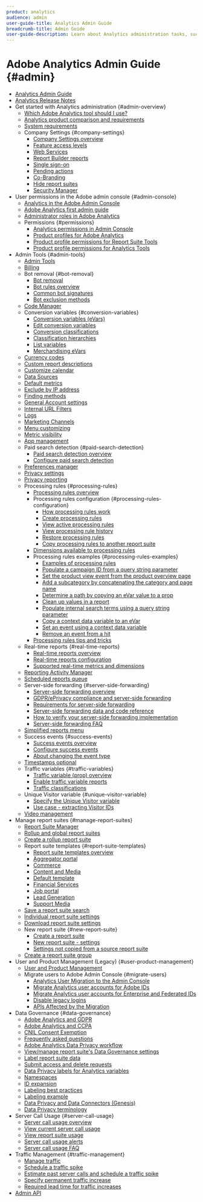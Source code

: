 ```yaml
---
product: analytics
audience: admin
user-guide-title: Analytics Admin Guide
breadcrumb-title: Admin Guide
user-guide-description: Learn about Analytics administration tasks, such managing users and products in the Experience Cloud Admin Console, configuring report suites, and more.
---
```


# Adobe Analytics Admin Guide {#admin}

+ [Analytics Admin Guide](home.md)
+ [Analytics Release Notes](https://experienceleague.adobe.com/docs/analytics/release-notes/latest.html)
+ Get started with Analytics administration {#admin-overview}
  + [Which Adobe Analytics tool should I use?](get-started/which-analytics-tool.md)
  + [Analytics product comparison and requirements](get-started/analytics-product-comparison.md)
  + [System requirements](get-started/sys-reqs.md)
  + Company Settings {#company-settings}
    + [Company Settings overview](get-started/company/c-company-settings.md)
    + [Feature access levels](get-started/company/feature-access-levels.md)
    + [Web Services](get-started/company/web-services-admin.md)
    + [Report Builder reports](get-started/company/report-builder-reports-admin.md)
    + [Single sign-on](get-started/company/single-signon-admin.md)
    + [Pending actions](get-started/company/pending-actions-admin.md)
    + [Co-Branding](get-started/company/co-branding-admin.md)
    + [Hide report suites](get-started/company/c-hide-report-suites.md)
    + [Security Manager](get-started/company/security-manager.md)
+ User permissions in the Adobe admin console {#admin-console}
  + [Analytics in the Adobe Admin Console](admin-console/home.md)
  + [Adobe Analytics first admin guide](admin-console/first-admin-guide.md)
  + [Administrator roles in Adobe Analytics](admin-console/admin-roles-in-analytics.md)
  + Permissions {#permissions}
    + [Analytics permissions in Admin Console](admin-console/permissions/summary-tables.md)
    + [Product profiles for Adobe Analytics](admin-console/permissions/product-profile.md)
    + [Product profile permissions for Report Suite Tools](admin-console/permissions/report-suite-tools.md)
    + [Product profile permissions for Analytics Tools](admin-console/permissions/analytics-tools.md)
+ Admin Tools {#admin-tools}
  + [Admin Tools](admin/c-admin-tools.md)
  + [Billing](admin/billing-admin.md)
  + Bot removal {#bot-removal}
    + [Bot removal](admin/bot-removal/bot-removal.md)
    + [Bot rules overview](admin/bot-removal/bot-rules.md)
    + [Common bot signatures](admin/bot-removal/bot-signatures.md)
    + [Bot exclusion methods](admin/bot-removal/bot-exclusion-methods.md)
  + [Code Manager](admin/code-manager-admin.md)
  + Conversion variables {#conversion-variables}
    + [Conversion variables (eVars)](admin/conversion-var-admin/conversion-var-admin.md)
    + [Edit conversion variables](admin/conversion-var-admin/t-conversion-variables-admin.md)
    + [Conversion classifications](admin/conversion-var-admin/conversion-classifications.md)
    + [Classification hierarchies](admin/conversion-var-admin/classification-hierarchies.md)
    + [List variables](admin/conversion-var-admin/list-var-admin.md)
    + [Merchandising eVars](admin/conversion-var-admin/merchandising-evars.md)
  + [Currency codes](admin/currency.md)
  + [Custom report descriptions](admin/custom-desc-admin.md)
  + [Customize calendar](admin/custom-calendar.md)
  + [Data Sources](admin/data-sources.md)
  + [Default metrics](admin/default-metrics.md)
  + [Exclude by IP address](admin/exclude-ip.md)
  + [Finding methods](admin/finding-methods.md)
  + [General Account settings](admin/general-acct-settings-admin.md)
  + [Internal URL Filters](admin/internal-url-filter-admin.md)
  + [Logs](admin/logs.md)
  + [Marketing Channels](admin/marketing-channels-admin.md)
  + [Menu customizing](admin/customize-menus.md)
  + [Metric visibility](admin/metric-visibility.md)
  + [App management](admin/mobile-management.md)
  + Paid search detection {#paid-search-detection}
    + [Paid search detection overview](admin/paid-search-detection/paid-search-detection.md)
    + [Configure paid search detection](admin/paid-search-detection/t-paid-search-detection.md)
  + [Preferences manager](admin/preferences-manager.md)
  + [Privacy settings](admin/privacy-settings.md)
  + [Privacy reporting](admin/privacy-reporting.md)
  + Processing rules {#processing-rules}
    + [Processing rules overview](admin/c-processing-rules/processing-rules.md)
    + Processing rules configuration {#processing-rules-configuration}
      + [How processing rules work](admin/c-processing-rules/c-processing-rules-configuration/processing-rules-about.md)
      + [Create processing rules](admin/c-processing-rules/c-processing-rules-configuration/t-processing-rules.md)
      + [View active processing rules](admin/c-processing-rules/c-processing-rules-configuration/t-processing-rules-view.md)
      + [View processing rule history](admin/c-processing-rules/c-processing-rules-configuration/t-processing-rule-view-history.md)
      + [Restore processing rules](admin/c-processing-rules/c-processing-rules-configuration/t-processing-rules-restore.md)
      + [Copy processing rules to another report suite](admin/c-processing-rules/c-processing-rules-configuration/t-processing-rules-copy-to-rs.md)
    + [Dimensions available to processing rules](admin/c-processing-rules/processing-rule-dimensions.md)
    + Processing rules examples {#processing-rules-examples}
      + [Examples of processing rules](admin/c-processing-rules/processing-rules-examples/processing-rules-examples.md)
      + [Populate a campaign ID from a query string parameter](admin/c-processing-rules/processing-rules-examples/processing-rules-populate-campaign-id.md)
      + [Set the product view event from the product overview page](admin/c-processing-rules/processing-rules-examples/setting-the-product-view-event.md)
      + [Add a subcategory by concatenating the category and page name](admin/c-processing-rules/processing-rules-examples/subcategory-concatenating.md)
      + [Determine a path by copying an eVar value to a prop](admin/c-processing-rules/processing-rules-examples/processing-rules-determining-path.md)
      + [Clean up values in a report](admin/c-processing-rules/processing-rules-examples/clean-up-values-in-a-report.md)
      + [Populate internal search terms using a query string parameter](admin/c-processing-rules/processing-rules-examples/processing-rules-populating-internal-search.md)
      + [Copy a context data variable to an eVar](admin/c-processing-rules/processing-rules-examples/processing-rules-copy-context-data.md)
      + [Set an event using a context data variable](admin/c-processing-rules/processing-rules-examples/processing-rules-copy-context-data-event.md)
      + [Remove an event from a hit](admin/c-processing-rules/processing-rules-examples/processing-rules-remove-event.md)
    + [Processing rules tips and tricks](admin/c-processing-rules/processing-rules-tips.md)
  + Real-time reports {#real-time-reports}
    + [Real-time reports overview](admin/realtime/realtime.md)
    + [Real-time reports configuration](admin/realtime/t-realtime-admin.md)
    + [Supported real-time metrics and dimensions](admin/realtime/realtime-metrics.md)
  + [Reporting Activity Manager](admin/reporting-activity.md)
  + [Scheduled reports queue](admin/scheduled-reports-admin.md)
  + Server-side forwarding {#server-side-forwarding}
    + [Server-side forwarding overview](admin/c-server-side-forwarding/ssf.md)
    + [GDPR/ePrivacy compliance and server-side forwarding](admin/c-server-side-forwarding/ssf-gdpr.md)
    + [Requirements for server-side forwarding](admin/c-server-side-forwarding/ssf-requirements.md)
    + [Server-side forwarding data and code reference](admin/c-server-side-forwarding/ssf-reference.md)
    + [How to verify your server-side forwarding implementation](admin/c-server-side-forwarding/ssf-verify.md)
    + [Server-side forwarding FAQ](admin/c-server-side-forwarding/ssf-faq.md)
  + [Simplified reports menu](admin/t-simplified-menu.md)
  + Success events {#success-events}
    + [Success events overview](admin/c-success-events/success-event.md)
    + [Configure success events](admin/c-success-events/t-success-events.md)
    + [About changing the event type](admin/c-success-events/event-type.md)
  + [Timestamps optional](admin/timestamp-optional.md)
  + Traffic variables {#traffic-variables}
    + [Traffic variable (prop) overview](admin/c-traffic-variables/traffic-var.md)
    + [Enable traffic variable reports](admin/c-traffic-variables/t-traffic-variable.md)
    + [Traffic classifications](admin/c-traffic-variables/traffic-classifications.md)
  + Unique Visitor variable {#unique-visitor-variable}
    + [Specify the Unique Visitor variable](admin/unique-visitor-variable-admin/t-unique-visitor-variable.md)
    + [Use case - extracting Visitor IDs](admin/unique-visitor-variable-admin/extract-visitorids-usecase.md)
  + [Video management](admin/video-management.md)
+ Manage report suites {#manage-report-suites}
  + [Report Suite Manager](c-manage-report-suites/report-suites-admin.md)
  + [Rollup and global report suites](c-manage-report-suites/rollup-report-suite.md)
  + [Create a rollup report suite](c-manage-report-suites/t-rollups.md)
  + Report suite templates {#report-suite-templates}
    + [Report suite templates overview](c-manage-report-suites/c-report-suite-templates/report-suite-templates.md)
    + [Aggregator portal](c-manage-report-suites/c-report-suite-templates/aggregator-portal.md)
    + [Commerce](c-manage-report-suites/c-report-suite-templates/commerce-admin.md)
    + [Content and Media](c-manage-report-suites/c-report-suite-templates/content-media.md)
    + [Default template](c-manage-report-suites/c-report-suite-templates/default-rs-template.md)
    + [Financial Services](c-manage-report-suites/c-report-suite-templates/financial-services.md)
    + [Job portal](c-manage-report-suites/c-report-suite-templates/job-portal.md)
    + [Lead Generation](c-manage-report-suites/c-report-suite-templates/lead-generation.md)
    + [Support Media](c-manage-report-suites/c-report-suite-templates/support-media.md)
  + [Save a report suite search](c-manage-report-suites/t-report-suite-saved-search.md)
  + [Individual report suite settings](c-manage-report-suites/individual-rs-settings.md)
  + [Download report suite settings](c-manage-report-suites/t-download-rs-settings.md)
  + New report suite {#new-report-suite}
    + [Create a report suite](c-manage-report-suites/c-new-report-suite/t-create-a-report-suite.md)
    + [New report suite - settings](c-manage-report-suites/c-new-report-suite/new-report-suite.md)
    + [Settings not copied from a source report suite](c-manage-report-suites/c-new-report-suite/settings-not-copied-from-rs.md)
  + [Create a report suite group](c-manage-report-suites/t-create-rs-group.md)
+ User and Product Management (Legacy) {#user-product-management}
  + [User and Product Management](user-management2/user-management.md)
  + Migrate users to Adobe Admin Console {#migrate-users}
    + [Analytics User Migration to the Admin Console](user-management2/user-migration/c-migration-tool.md)
    + [Migrate Analytics user accounts for Adobe IDs](user-management2/user-migration/t-migrate-users.md)
    + [Migrate Analytics user accounts for Enterprise and Federated IDs](user-management2/user-migration/migrate-enterprise.md)
    + [Disable legacy logins](user-management2/user-migration/t-disable-legacy-login.md)
    + [APIs Affected by the Migration](user-management2/user-migration/developer.md)
+ Data Governance {#data-governance}
  + [Adobe Analytics and GDPR](c-data-governance/an-gdpr-overview.md)
  + [Adobe Analytics and CCPA](c-data-governance/an-ccpa-overview.md)
  + [CNIL Consent Exemption](c-data-governance/cnil-consent-exemption.md)
  + [Frequently asked questions](c-data-governance/gdpr-faq.md)
  + [Adobe Analytics Data Privacy workflow](c-data-governance/an-gdpr-workflow.md)
  + [View/manage report suite's Data Governance settings](c-data-governance/gdpr-view-settings.md)
  + [Label report suite data](c-data-governance/gdpr-setup-reportsuite.md)
  + [Submit access and delete requests](c-data-governance/gdpr-submit-access-delete.md)
  + [Data Privacy labels for Analytics variables](c-data-governance/gdpr-labels.md)
  + [Namespaces](c-data-governance/gdpr-namespaces.md)
  + [ID expansion](c-data-governance/gdpr-id-expansion.md)
  + [Labeling best practices](c-data-governance/gdpr-analytics-ids.md)
  + [Labeling example](c-data-governance/gdpr-labeling-example.md)
  + [Data Privacy and Data Connectors (Genesis)](c-data-governance/data-connectors-gdpr.md)
  + [Data Privacy terminology](c-data-governance/gdpr-terminology.md)
+ Server Call Usage {#server-call-usage}
  + [Server call usage overview](c-server-call-usage/overage-overview.md)
  + [View current server call usage](c-server-call-usage/server-call-usage-dashboard.md)
  + [View report suite usage](c-server-call-usage/report-suite-usage.md)
  + [Server call usage alerts](c-server-call-usage/scu-alerts.md)
  + [Server call usage FAQ](c-server-call-usage/overage-faq.md)
+ Traffic Management {#traffic-management}
  + [Manage traffic](c-traffic-management/traffic-management.md)
  + [Schedule a traffic spike](c-traffic-management/t-traffic-schedule-spike.md)
  + [Estimate past server calls and schedule a traffic spike](c-traffic-management/traffic-spike-estimate-past-server-calls.md)
  + [Specify permanent traffic increase](c-traffic-management/t-traffic-permanent.md)
  + [Required lead time for traffic increases](c-traffic-management/traffic-lead-time.md)
+ [Admin API](c-admin-api/c-admin-api.md)
